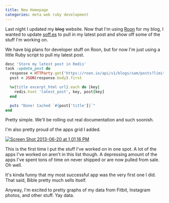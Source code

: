 ```yaml
---
title: New Homepage
categories: meta web ruby development
---
```


Last night I updated my ~~blog~~ website. Now that I'm using [Roon](https://roon.io) for my blog, I wanted to update [soff.es](http://soff.es) to pull in my latest post and show off some of the stuff I'm working on.

We have big plans for developer stuff on Roon, but for now I'm just using a little Ruby script to pull my latest post.

``` ruby
desc 'Store my latest post in Redis'
task :update_post do
  response = HTTParty.get('https://roon.io/api/v1/blogs/sam/posts?limit=1')
  post = JSON(response.body).first

  %w{title excerpt_html url}.each do |key|
    redis.hset 'latest_post', key, post[key]
  end

  puts "Done! Cached `#{post['title']}`"
end
```

Pretty simple. We'll be rolling out real documentation and such soonish.

I'm also pretty proud of the apps grid I added.

[![Screen Shot 2013-06-20 at 1,01,16 PM](screenshot.png)](http://soff.es)

This is the first time I put the stuff I've worked on in one spot. A lot of the apps I've worked on aren't in this list though. A depressing amount of the apps I've spent tons of time on never shipped or are now pulled from sale. Oh well.

It's kinda funny that my most successful app was the very first one I did. That said, Bible pretty much sells itself.

Anyway, I'm excited to pretty graphs of my data from Fitbit, Instagram photos, and other stuff. Yay data.
